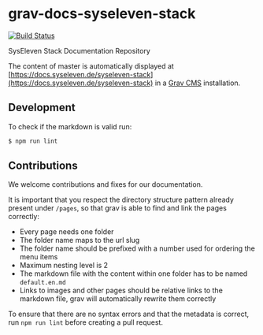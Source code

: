 # grav-docs-syseleven-stack

[![Build Status](https://travis-ci.org/syseleven/grav-docs-syseleven-stack.svg?branch=master)](https://travis-ci.org/syseleven/grav-docu-syseleven-stack)

SysEleven Stack Documentation Repository

The content of master is automatically displayed at [https://docs.syseleven.de/syseleven-stack](https://docs.syseleven.de/syseleven-stack) in a [Grav CMS](https://getgrav.org/) installation.

## Development

To check if the markdown is valid run:

```bash
$ npm run lint
```

## Contributions

We welcome contributions and fixes for our documentation. 

It is important that you respect the directory structure pattern already present under `/pages`, so that grav is able to find and link the pages correctly:

* Every page needs one folder
* The folder name maps to the url slug
* The folder name should be prefixed with a number used for ordering the menu items
* Maximum nesting level is 2
* The markdown file with the content within one folder has to be named `default.en.md`
* Links to images and other pages should be relative links to the markdown file, grav will automatically rewrite them correctly

To ensure that there are no syntax errors and that the metadata is correct, run `npm run lint` before creating a pull request.
